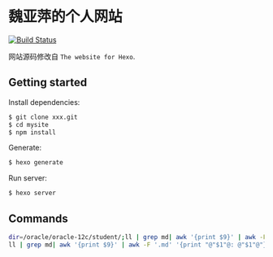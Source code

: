 # 魏亚萍的个人网站

<!-- Markdown snippet -->
[![Build Status](https://travis-ci.org/hexojs/site.svg?branch=master)](https://travis-ci.org/hexojs/site)

网站源码修改自 `The website for Hexo`.

## Getting started

Install dependencies:

``` bash
$ git clone xxx.git
$ cd mysite
$ npm install
```

Generate:

``` bash
$ hexo generate
```

Run server:

``` bash
$ hexo server
```

## Commands

```bash 
dir=/oracle/oracle-12c/student/;ll | grep md| awk '{print $9}' | awk -F '.md' '{print "@"$1"@: %dir%"$1".html"}' | sed "s/@/'/g;s@%dir%@${dir}@g"
ll | grep md| awk '{print $9}' | awk -F '.md' '{print "@"$1"@: @"$1"@"}' | sed "s/@/'/g"
```
